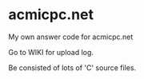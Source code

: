 # acmicpc.net

My own answer code for acmicpc.net

Go to WIKI for upload log.

Be consisted of lots of 'C' source files.
